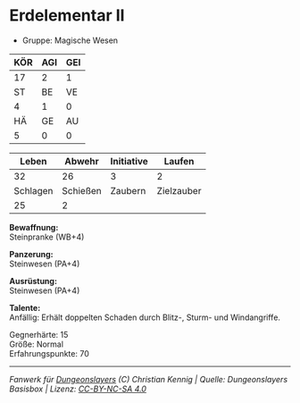 # Erdelementar II  
- Gruppe: Magische Wesen  

| KÖR | AGI | GEI |  
| --- | --- | --- |  
| 17  | 2   | 1   |
| ST  | BE  | VE  |  
| 4   | 1   | 0   |
| HÄ  | GE  | AU  |  
| 5   | 0   | 0   |


| Leben    | Abwehr   | Initiative | Laufen     |
| -------- | -------- | ---------- | ---------- |
| 32       | 26       | 3          | 2          |
| Schlagen | Schießen | Zaubern    | Zielzauber |
| 25       | 2        |            |            |

**Bewaffnung:**  
Steinpranke (WB+4)

**Panzerung:**  
Steinwesen (PA+4)

**Ausrüstung:**  
Steinwesen (PA+4)

**Talente:**  
Anfällig: Erhält doppelten Schaden durch Blitz-, Sturm- und Windangriffe. 


Gegnerhärte: 15  
Größe: Normal  
Erfahrungspunkte: 70  



___
*Fanwerk für [Dungeonslayers](https://www.dungeonslayers.net/) (C) Christian Kennig | Quelle: Dungeonslayers Basisbox | Lizenz: [CC-BY-NC-SA 4.0](https://creativecommons.org/licenses/by-nc-sa/4.0/deed.de)*